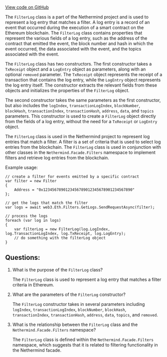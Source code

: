 [View code on GitHub](https://github.com/nethermindeth/nethermind/Nethermind.Facade/Filters/FilterLog.cs)

The `FilterLog` class is a part of the Nethermind project and is used to represent a log entry that matches a filter. A log entry is a record of an event that occurred during the execution of a smart contract on the Ethereum blockchain. The `FilterLog` class contains properties that represent the various fields of a log entry, such as the address of the contract that emitted the event, the block number and hash in which the event occurred, the data associated with the event, and the topics associated with the event.

The `FilterLog` class has two constructors. The first constructor takes a `TxReceipt` object and a `LogEntry` object as parameters, along with an optional `removed` parameter. The `TxReceipt` object represents the receipt of a transaction that contains the log entry, while the `LogEntry` object represents the log entry itself. The constructor extracts the relevant fields from these objects and initializes the properties of the `FilterLog` object.

The second constructor takes the same parameters as the first constructor, but also includes the `logIndex`, `transactionLogIndex`, `blockNumber`, `blockHash`, `transactionIndex`, `transactionHash`, `address`, `data`, and `topics` parameters. This constructor is used to create a `FilterLog` object directly from the fields of a log entry, without the need for a `TxReceipt` or `LogEntry` object.

The `FilterLog` class is used in the Nethermind project to represent log entries that match a filter. A filter is a set of criteria that is used to select log entries from the blockchain. The `FilterLog` class is used in conjunction with other classes in the `Nethermind.Facade.Filters` namespace to implement filters and retrieve log entries from the blockchain.

Example usage:

```
// create a filter for events emitted by a specific contract
var filter = new Filter
{
    Address = "0x1234567890123456789012345678901234567890"
};

// get the logs that match the filter
var logs = await web3.Eth.Filters.GetLogs.SendRequestAsync(filter);

// process the logs
foreach (var log in logs)
{
    var filterLog = new FilterLog(log.LogIndex, log.TransactionLogIndex, log.TxReceipt, log.LogEntry);
    // do something with the filterLog object
}
```
## Questions: 
 1. What is the purpose of the `FilterLog` class?
    
    The `FilterLog` class is used to represent a log entry that matches a filter criteria in Ethereum.

2. What are the parameters of the `FilterLog` constructor?
    
    The `FilterLog` constructor takes in several parameters including `logIndex`, `transactionLogIndex`, `blockNumber`, `blockHash`, `transactionIndex`, `transactionHash`, `address`, `data`, `topics`, and `removed`. 

3. What is the relationship between the `FilterLog` class and the `Nethermind.Facade.Filters` namespace?
    
    The `FilterLog` class is defined within the `Nethermind.Facade.Filters` namespace, which suggests that it is related to filtering functionality in the Nethermind facade.